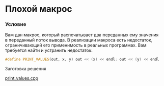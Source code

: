 # Плохой макрос

### Условие

Вам дан макрос, который распечатывает два переданных ему значения в переданный поток вывода. В реализации макроса есть недостаток, ограничивающий его применимость в реальных программах. Вам требуется найти и устранить недостаток.  

```c++
#define PRINT_VALUES(out, x, y) out << (x) << endl; out << (y) << endl
```
Заготовка решения

[print_values.cpp](source/print_values.cpp)